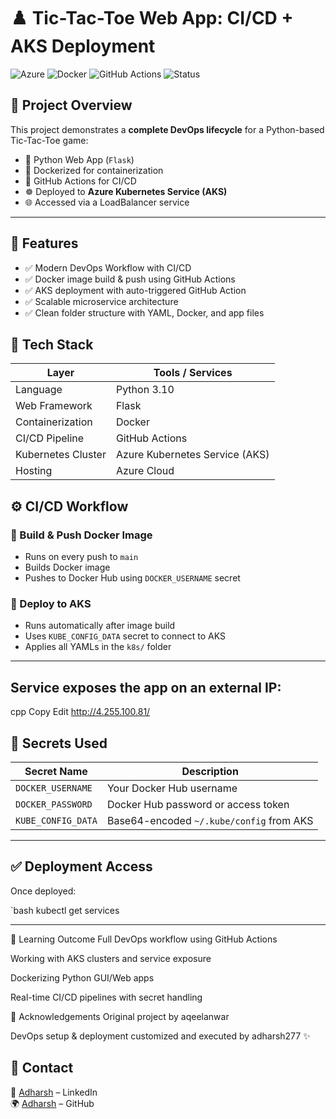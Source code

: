 # ♟️ Tic-Tac-Toe Web App: CI/CD + AKS Deployment

![Azure](https://img.shields.io/badge/Azure-Kubernetes-blue?logo=azure-kubernetes-service)
![Docker](https://img.shields.io/badge/Docker-Containerized-green?logo=docker)
![GitHub Actions](https://img.shields.io/badge/CI/CD-Automation-orange?logo=githubactions)
![Status](https://img.shields.io/badge/Status-Deployed-brightgreen)

## 📌 Project Overview


This project demonstrates a **complete DevOps lifecycle** for a Python-based Tic-Tac-Toe game:

- 🐍 Python Web App (`Flask`)
- 🐳 Dockerized for containerization
- 🔁 GitHub Actions for CI/CD
- ☸️ Deployed to **Azure Kubernetes Service (AKS)**
- 🌐 Accessed via a LoadBalancer service

---

## 🚀 Features

- ✅ Modern DevOps Workflow with CI/CD
- ✅ Docker image build & push using GitHub Actions
- ✅ AKS deployment with auto-triggered GitHub Action
- ✅ Scalable microservice architecture
- ✅ Clean folder structure with YAML, Docker, and app files


## 🧱 Tech Stack

| Layer              | Tools / Services                      |
|--------------------|----------------------------------------|
| Language           | Python 3.10                            |
| Web Framework      | Flask                                  |
| Containerization   | Docker                                 |
| CI/CD Pipeline     | GitHub Actions                         |
| Kubernetes Cluster | Azure Kubernetes Service (AKS)         |
| Hosting            | Azure Cloud                            |



## ⚙️ CI/CD Workflow

### 🔨 Build & Push Docker Image

- Runs on every push to `main`
- Builds Docker image
- Pushes to Docker Hub using `DOCKER_USERNAME` secret

### 🚀 Deploy to AKS

- Runs automatically after image build
- Uses `KUBE_CONFIG_DATA` secret to connect to AKS
- Applies all YAMLs in the `k8s/` folder

---
 ## Service exposes the app on an external IP:

cpp
Copy
Edit
http://4.255.100.81/

## 🔐 Secrets Used

| Secret Name          | Description                                    |
|----------------------|------------------------------------------------|
| `DOCKER_USERNAME`    | Your Docker Hub username                      |
| `DOCKER_PASSWORD`    | Docker Hub password or access token            |
| `KUBE_CONFIG_DATA`   | Base64-encoded `~/.kube/config` from AKS       |

---

## ✅ Deployment Access

Once deployed:

`bash
kubectl get services

---
🧠 Learning Outcome
Full DevOps workflow using GitHub Actions

Working with AKS clusters and service exposure

Dockerizing Python GUI/Web apps

Real-time CI/CD pipelines with secret handling

🙌 Acknowledgements
Original project by aqeelanwar

DevOps setup & deployment customized and executed by adharsh277 ✨

## 📣 Contact

📧 [Adharsh](https://www.linkedin.com/in/adharsh277/) – LinkedIn  
🌍 [Adharsh](https://github.com/adharsh277) – GitHub




